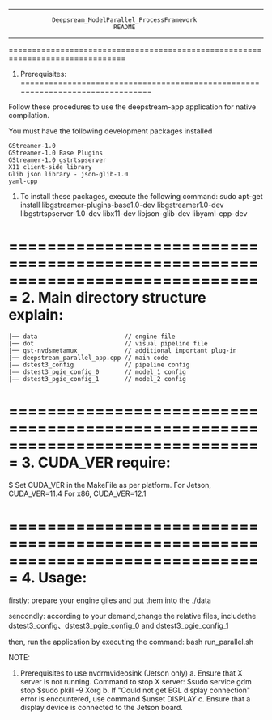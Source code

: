 *****************************************************************************
                Deepsream_ModelParallel_ProcessFramework
                                 README
*****************************************************************************

===============================================================================
1. Prerequisites:
===============================================================================

Follow these procedures to use the deepstream-app application for native
compilation.

You must have the following development packages installed

    GStreamer-1.0
    GStreamer-1.0 Base Plugins
    GStreamer-1.0 gstrtspserver
    X11 client-side library
    Glib json library - json-glib-1.0
    yaml-cpp

1. To install these packages, execute the following command:
   sudo apt-get install libgstreamer-plugins-base1.0-dev libgstreamer1.0-dev \
   libgstrtspserver-1.0-dev libx11-dev libjson-glib-dev libyaml-cpp-dev

===============================================================================
2. Main directory structure explain:
===============================================================================
```
|── data                        // engine file
|── dot                         // visual pipeline file
|── gst-nvdsmetamux             // additional important plug-in                     
|── deepstream_parallel_app.cpp // main code 
|—— dstest3_config              // pipeline config
|—— dstest3_pgie_config_0       // model_1 config
|—— dstest3_pgie_config_1       // model_2 config
```

===============================================================================
3. CUDA_VER require:
===============================================================================

  $ Set CUDA_VER in the MakeFile as per platform.
      For Jetson, CUDA_VER=11.4
      For x86, CUDA_VER=12.1

===============================================================================
4. Usage:
===============================================================================
  firstly: prepare your engine giles and put them into the ./data
  
  sencondly: according to your demand,change the relative files, includethe dstest3_config、dstest3_pgie_config_0 and dstest3_pgie_config_1

  then, run the application by executing the command:
   bash run_parallel.sh

NOTE:
1. Prerequisites to use nvdrmvideosink (Jetson only)
   a. Ensure that X server is not running.
      Command to stop X server:
          $sudo service gdm stop
          $sudo pkill -9 Xorg
   b. If "Could not get EGL display connection" error is encountered,
      use command $unset DISPLAY
   c. Ensure that a display device is connected to the Jetson board.

